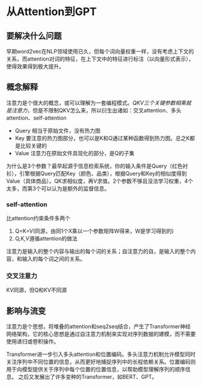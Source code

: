 # 从Attention到GPT

## 要解决什么问题

早期word2vec在NLP领域使用已久，但每个词向量权重一样，没有考虑上下文的关系，而attention对词的特征，在上下文中的特征进行标注（以向量形式表示），使得效果得到极大提升。

## 概念解释

注意力是个很大的概念，或可以理解为一套编程模式。*QKV三个关键参数相乘就是注意力*，但是不限制QKV怎么来，所以衍生出诸如：交叉attention、多头attention、self-attention

* Query 相当于原始文件，没有热力图
* Key 要注意的热力图部分，也可以是K和Q通过某种函数得到热力图。总之K都是比较关键的
* Value 注意力在原始文件具现化的部分，是Q的子集

为什么是3个参数？最早起源于信息检索系统，你的输入条件是Query（红色衬衫），引擎根据Query匹配Key（颜色、品类），根据Query和Key的相似度得到Value（具体商品）。QK求相似度，再V求值。2个参数不够且没法学习权重，4个太多，而第3个可以认为是额外的监督信息。

### self-attention

比attention约束条件多两个

1. Q=K=V(同源，由同1个X乘以一个参数矩阵W得来，W是学习得到的)
2. Q,K,V遵循attention的做法

注意力是输入的整个内容与输出的每个词的关系；自注意力的自，是输入的整个内容，和输入的每个词之间的关系。

### 交叉注意力

KV同源，但Q和KV不同源

## 影响与流变

注意力是个思想，将堆叠的attention和seq2seq结合，产生了Transformer神经网络架构，它的核心思想是通过自注意力机制来实现对序列数据的建模，而不需要使用递归或卷积操作。

Transformer进一步引入多头attention和位置编码。多头注意力机制允许模型同时关注序列中不同位置的信息，从而更好地捕捉序列中的长程依赖关系。位置编码则用于向模型提供关于序列中每个位置的位置信息，以帮助模型理解序列的顺序信息。
之后又发展出了许多变种的Transformer，如BERT、GPT。
